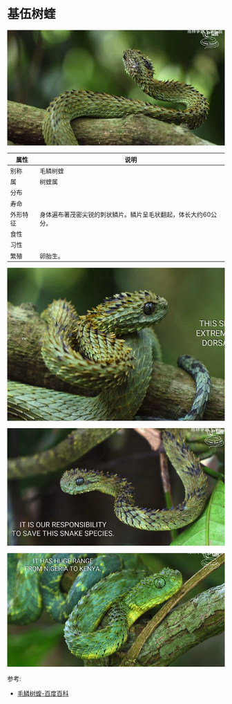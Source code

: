 # 基伍树蝰

![](03.png)

|属性|说明|
| ---- | ---- |
| 别称| 毛鳞树蝰|
| 属| 树蝰属|
| 分布||
| 寿命||
| 外形特征| 身体遍布著茂密尖锐的刺状鳞片。鳞片呈毛状翻起，体长大约60公分。|
| 食性||
| 习性||
| 繁殖| 卵胎生。|

![](01.png)

![](02.png)

![](04.png)

参考:
- [毛鳞树蝮-百度百科](https://baike.baidu.com/item/%E6%AF%9B%E9%B3%9E%E6%A0%91%E8%9D%AE?fromModule=lemma_search-box)
